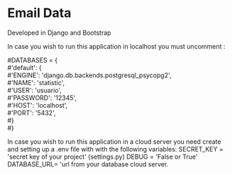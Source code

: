 # Email Data 

Developed in Django and Bootstrap 

In case you wish to run this application in localhost
you must uncomment :

#DATABASES = { <br/>
    #'default': { <br/>
        #'ENGINE': 'django.db.backends.postgresql_psycopg2', <br/>
        #'NAME': 'statistic', <br/>
        #'USER': 'usuario', <br/>
        #'PASSWORD': '12345', <br/>
       #'HOST': 'localhost', <br/>
        #'PORT': '5432', <br/>
    #}<br/>
#}

In case you wish to run this application in a cloud server
you need create and setting up a .env file with with the 
following variables:
SECRET_KEY = 'secret key of your project' (settings.py)
DEBUG = 'False or True'
DATABASE_URL= 'url from your database cloud server.




